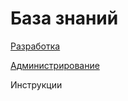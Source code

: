 # База знаний

[Разработка](razrabotka/)

[Администрирование](https://bsoft.gitbook.io/wiki/administrirovanie)

Инструкции

